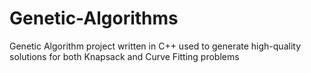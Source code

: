 # Genetic-Algorithms
Genetic Algorithm project written in C++ used to generate high-quality solutions for both Knapsack and Curve Fitting problems
